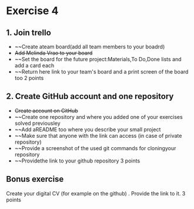 # Exercise 4
## 1. Join trello
 - ~~Create ateam board(add all team members to your boadrd)
 - ~~Add Melinda Vrao to your board~~
 - ~~Set the board for the future project:Materials,To Do,Done lists and add a card each
 - ~~Return here link to your team's board and a print screen of the board too
2 points
## 2. Create GitHub account and one repository
 - ~~Create account on GitHub~~
 - ~~Create one repository and where you added one of your exercises solved previousley
 - ~~Add aREADME too where you describe your small project
 - ~~Make sure that anyone with the link can access (in case of private repository)
 - ~~Provide a screenshot of  the used git commands for cloningyour repository
 - ~~Providethe link to your github repository
3 points
## Bonus exercise
Create your digital CV (for example on the github) . Provide the link to it.
3 points 

